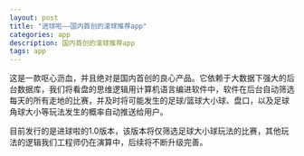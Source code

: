 ```yaml
---
layout: post
title: "进球啦——国内首创的滚球推荐app"
categories: app
description: 国内首创的滚球推荐app
tags: app
---
```

这是一款呕心沥血，并且绝对是国内首创的良心产品。它依赖于大数据下强大的后台数据库，我们将看盘的思维逻辑用计算机语言编进软件中，软件在后台自动筛选每天的所有走地的比赛，并及时将可能发生的足球/篮球大小球、盘口，以及足球角球大小等玩法发生的概率自动推送给用户。

目前发行的是进球啦的1.0版本，该版本将仅筛选足球大小球玩法的比赛，其他玩法的逻辑我们工程师仍在演算中，后续将不断升级完善。